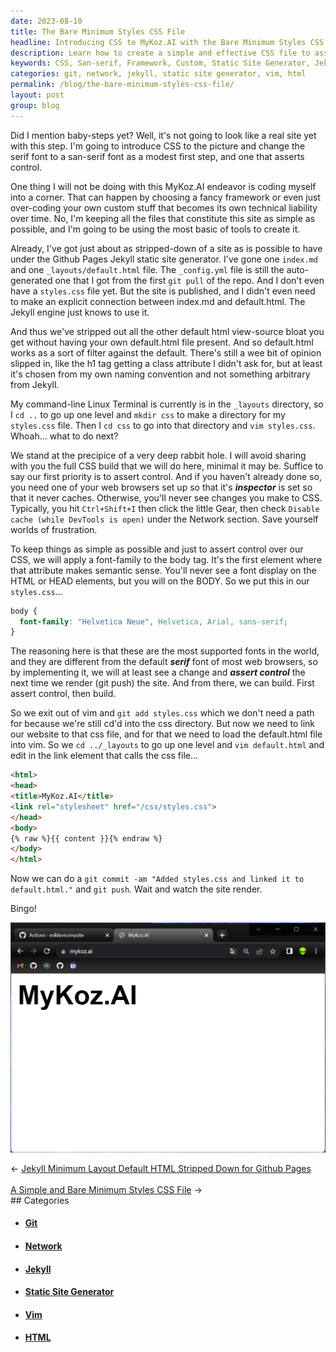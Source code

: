 ```yaml
---
date: 2023-08-10
title: The Bare Minimum Styles CSS File
headline: Introducing CSS to MyKoz.AI with the Bare Minimum Styles CSS File
description: Learn how to create a simple and effective CSS file to assert control over your website. Follow the steps outlined in this article to create a bare minimum styles.css file and link it to default.html. Get tips on how to ensure your changes are rendered correctly. Follow the MyKoz.AI site development!
keywords: CSS, San-serif, Framework, Custom, Static Site Generator, Jekyll, Github Pages, Index.md, Default.html, _config.yml, Styles.css, HTML, HEAD, BODY, Font-family, Helvetica Neue, Helvetica, Arial, Sans-serif, Web Browser, Inspector, DevTools, Network, CSS Build, Rabbit Hole, Vim, Git, Push, Render
categories: git, network, jekyll, static site generator, vim, html
permalink: /blog/the-bare-minimum-styles-css-file/
layout: post
group: blog
---
```



Did I mention baby-steps yet? Well, it's not going to look like a real site yet
with this step. I'm going to introduce CSS to the picture and change the serif
font to a san-serif font as a modest first step, and one that asserts control.

One thing I will not be doing with this MyKoz.AI endeavor is coding myself into
a corner. That can happen by choosing a fancy framework or even just
over-coding your own custom stuff that becomes its own technical liability over
time. No, I'm keeping all the files that constitute this site as simple as
possible, and I'm going to be using the most basic of tools to create it.

Already, I've got just about as stripped-down of a site as is possible to have
under the Github Pages Jekyll static site generator. I've gone one `index.md`
and one `_layouts/default.html` file. The `_config.yml` file is still the
auto-generated one that I got from the first `git pull` of the repo. And I
don't even have a `styles.css` file yet. But the site is published, and I
didn't even need to make an explicit connection between index.md and
default.html. The Jekyll engine just knows to use it. 

And thus we've stripped out all the other default html view-source bloat you
get without having your own default.html file present. And so default.html
works as a sort of filter against the default. There's still a wee bit of
opinion slipped in, like the h1 tag getting a class attribute I didn't ask for,
but at least it's chosen from my own naming convention and not something
arbitrary from Jekyll.

My command-line Linux Terminal is currently is in the `_layouts` directory, so
I `cd ..` to go up one level and `mkdir css` to make a directory for my
`styles.css` file. Then I `cd css` to go into that directory and `vim
styles.css`. Whoah... what to do next?

We stand at the precipice of a very deep rabbit hole. I will avoid sharing with
you the full CSS build that we will do here, minimal it may be. Suffice to say
our first priority is to assert control. And if you haven't already done so,
you need one of your web browsers set up so that it's ***inspector*** is set so
that it never caches. Otherwise, you'll never see changes you make to CSS.
Typically, you hit `Ctrl+Shift+I` then click the little Gear, then check
`Disable cache (while DevTools is open)` under the Network section. Save
yourself worlds of frustration.

To keep things as simple as possible and just to assert control over our CSS,
we will apply a font-family to the body tag. It's the first element where that
attribute makes semantic sense. You'll never see a font display on the HTML or
HEAD elements, but you will on the BODY. So we put this in our `styles.css`...

```css
body {
  font-family: "Helvetica Neue", Helvetica, Arial, sans-serif;
}
```

The reasoning here is that these are the most supported fonts in the world, and
they are different from the default ***serif*** font of most web browsers, so
by implementing it, we will at least see a change and ***assert control*** the
next time we render (git push) the site. And from there, we can build. First
assert control, then build.

So we exit out of vim and `git add styles.css` which we don't need a path for
because we're still cd'd into the css directory. But now we need to link our
website to that css file, and for that we need to load the default.html file
into vim. So we `cd ../_layouts` to go up one level and `vim default.html` and
edit in the link element that calls the css file...

```html
<html>
<head>
<title>MyKoz.AI</title>
<link rel="stylesheet" href="/css/styles.css">
</head>
<body>
{% raw %}{{ content }}{% endraw %}
</body>
</html>
```

Now we can do a `git commit -am "Added styles.css and linked it to
default.html."` and `git push`. Wait and watch the site render.

Bingo!

![The Bare Minimum Styles CSS File](/assets/images/the-bare-minimum-styles-css-file.png)











<div class="arrow-links"><div class="post-nav-prev"><span class="arrow">&larr;&nbsp;</span><a href="/blog/jekyll-minimum-layout-default-html-stripped-down-for-github-pages/">Jekyll Minimum Layout Default HTML Stripped Down for Github Pages</a></div> &nbsp; <div class="post-nav-next"><a href="/blog/a-simple-and-bare-minimum-styles-css-file/">A Simple and Bare Minimum Styles CSS File</a><span class="arrow">&nbsp;&rarr;</span></div></div>
## Categories

<ul>
<li><h4><a href='/git/'>Git</a></h4></li>
<li><h4><a href='/network/'>Network</a></h4></li>
<li><h4><a href='/jekyll/'>Jekyll</a></h4></li>
<li><h4><a href='/static-site-generator/'>Static Site Generator</a></h4></li>
<li><h4><a href='/vim/'>Vim</a></h4></li>
<li><h4><a href='/html/'>HTML</a></h4></li></ul>
